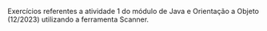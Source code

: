 Exercícios referentes a atividade 1 do módulo de Java e Orientação a Objeto (12/2023) utilizando a ferramenta Scanner.
